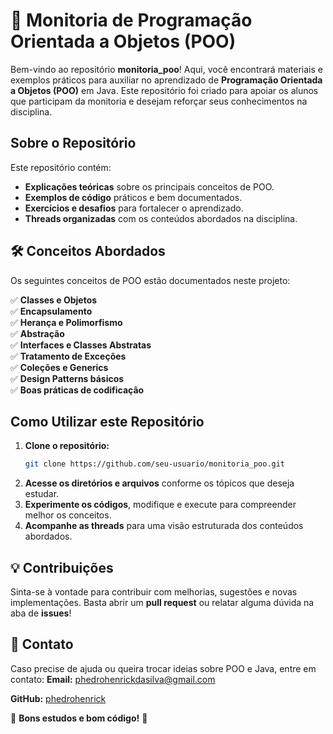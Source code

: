 # 📌 Monitoria de Programação Orientada a Objetos (POO)

Bem-vindo ao repositório **monitoria_poo**! Aqui, você encontrará materiais e exemplos práticos para auxiliar no aprendizado de **Programação Orientada a Objetos (POO)** em Java. Este repositório foi criado para apoiar os alunos que participam da monitoria e desejam reforçar seus conhecimentos na disciplina.

## Sobre o Repositório

Este repositório contém:
-  **Explicações teóricas** sobre os principais conceitos de POO.
-  **Exemplos de código** práticos e bem documentados.
-  **Exercícios e desafios** para fortalecer o aprendizado.
-  **Threads organizadas** com os conteúdos abordados na disciplina.

## 🛠️ Conceitos Abordados

Os seguintes conceitos de POO estão documentados neste projeto:

✅ **Classes e Objetos**  
✅ **Encapsulamento**  
✅ **Herança e Polimorfismo**  
✅ **Abstração**  
✅ **Interfaces e Classes Abstratas**  
✅ **Tratamento de Exceções**  
✅ **Coleções e Generics**  
✅ **Design Patterns básicos**  
✅ **Boas práticas de codificação**  

## Como Utilizar este Repositório

1. **Clone o repositório:**
   ```bash
   git clone https://github.com/seu-usuario/monitoria_poo.git
   ```
2. **Acesse os diretórios e arquivos** conforme os tópicos que deseja estudar.
3. **Experimente os códigos**, modifique e execute para compreender melhor os conceitos.
4. **Acompanhe as threads** para uma visão estruturada dos conteúdos abordados.

## 💡 Contribuições

Sinta-se à vontade para contribuir com melhorias, sugestões e novas implementações. Basta abrir um **pull request** ou relatar alguma dúvida na aba de **issues**!

## 📩 Contato

Caso precise de ajuda ou queira trocar ideias sobre POO e Java, entre em contato:
**Email:** phedrohenrickdasilva@gmail.com

**GitHub:** [phedrohenrick](https://github.com/phedrohenrick)  

📌 **Bons estudos e bom código!** 🚀

